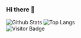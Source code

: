### Hi there 👋

![Github Stats](https://github-readme-stats.vercel.app/api?username=cristisocaci&include_all_commits=true&count_private=true&show_icons=true&line_height=20&title_color=FFFFFF&icon_color=FFFFFF&text_color=FFFFFF&bg_color=0D1117)
![Top Langs](https://github-readme-stats.vercel.app/api/top-langs/?username=cristisocaci&hide=TeX&layout=compact&bg_color=0D1117)
<br>
![Visitor Badge](https://visitor-badge.laobi.icu/badge?page_id=cristisocaci.cristisocaci)


<!--
**cristisocaci/cristisocaci** is a ✨ _special_ ✨ repository because its `README.md` (this file) appears on your GitHub profile.

Here are some ideas to get you started:

- 🔭 I’m currently working on ...
- 🌱 I’m currently learning ...
- 👯 I’m looking to collaborate on ...
- 🤔 I’m looking for help with ...
- 💬 Ask me about ...
- 📫 How to reach me: ...
- 😄 Pronouns: ...
- ⚡ Fun fact: ...
-->

